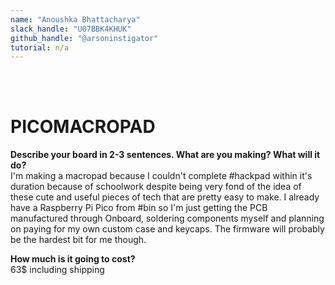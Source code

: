 ```yaml
---
name: "Anoushka Bhattacharya"
slack_handle: "U07BBK4KHUK"
github_handle: "@arsoninstigator"
tutorial: n/a
---
```

<br><br>
# PICOMACROPAD
<b> Describe your board in 2-3 sentences. What are you making? What will it do? <br> </b>
I'm making a macropad because I couldn't complete #hackpad within it's duration because of schoolwork despite being very fond of the idea of these cute and useful pieces of tech that are pretty easy to make. I already have a Raspberry Pi Pico from #bin so I'm just getting the PCB manufactured through Onboard, soldering components myself and planning on paying for my own custom case and keycaps. The firmware will probably be the hardest bit for me though.
<br>

<b> How much is it going to cost? </b> <br>
63$ including shipping 

<!-- Tell us a little bit about your design process. What were some challenges? What helped? ***Totally optional*** -->

